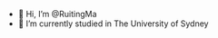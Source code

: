 - 👋 Hi, I’m @RuitingMa
- 🌱 I’m currently studied in The University of Sydney

<!---
RuitingMa/RuitingMa is a ✨ special ✨ repository because its `README.md` (this file) appears on your GitHub profile.
You can click the Preview link to take a look at your changes.
--->
